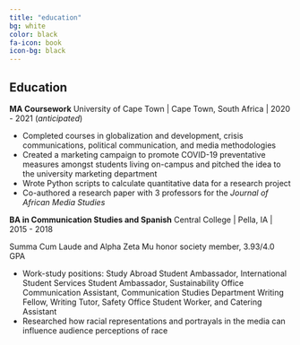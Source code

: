 ```yaml
---
title: "education"
bg: white
color: black
fa-icon: book
icon-bg: black
---
```


## Education

**MA Coursework**
University of Cape Town \| Cape Town, South Africa \| 2020 - 2021 (*anticipated*)

- Completed courses in globalization and development, crisis communications, political communication, and media methodologies 
- Created a marketing campaign to promote COVID-19 preventative measures amongst students living on-campus and pitched the idea to the university marketing department
- Wrote Python scripts to calculate quantitative data for a research project
- Co-authored a research paper with 3 professors for the *Journal of African Media Studies* 

**BA in Communication Studies and Spanish**
Central College \| Pella, IA \| 2015 - 2018

Summa Cum Laude and Alpha Zeta Mu honor society member, 3.93/4.0 GPA 

- Work-study positions: Study Abroad Student Ambassador, International Student Services Student Ambassador, Sustainability Office Communication Assistant, Communication Studies Department Writing Fellow, Writing Tutor, Safety Office Student Worker, and Catering Assistant
- Researched how racial representations and portrayals in the media can influence audience perceptions of race
